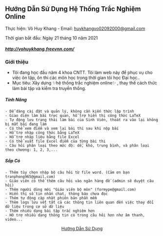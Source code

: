 ## Hướng Dẫn Sử Dụng Hệ Thống Trắc Nghiệm Online

Thực hiện: Võ Huy Khang - Email: huykhangvo02092000@gmail.com

Thời gian bắt đầu: Ngày 21 tháng 10 năm 2021

##### http://vohuykhang.freevnn.com/

### Giới thiệu

- Tôi đang học đầu năm 4 khoa CNTT. Tôi làm web này để phục vụ cho việc ôn tập, ôn thi các môn học trong thời gian tôi học Đại học..
- Mục tiêu: Xây dựng ✨hệ thống trắc nghiệm online✨ , thay thế cách thức làm bài tập và kiểm tra truyền thống.

##### Tính Năng

```
- Dễ dàng cài đặt và quản lý, không cần kiến thức lập trình
- Giao diện làm bài trực quan, hỗ trợ hiển thị công thức LaTeX
- Tự động lưu trạng thái làm bài của Sinh Viên, thoát ra vào lại không bị mất bài đang làm
- Có thể xem điểm và xem lại bài thi sau khi nộp bài
- Hỗ trợ nhập công thức bằng LaTeX
- Hỗ trợ nhập liệu bằng file Excel
- Có thể xuất file Excel điểm của từng bài thi
- Câu hỏi phân loại theo mức độ: dễ, khó, trung bình, và phân loại theo chương: 1, 2, 3,...
```

##### Sắp Có

```
- Thêm tùy chọn nhập bộ câu hỏi từ file word. (Cảm ơn bạn tranphong965@gmail.com)
- Giáo viên có thể thêm câu hỏi vào ngân hàng đề (admin sẽ duyệt câu hỏi)
- Thêm người dùng mới "Giáo viên bộ môn" (formype@gmail.com)
- Hiển thị số tin nhắn chat, thông báo chưa đọc
- Thêm tự động cập nhật phiên bản phần mềm
- Thêm logs lưu vết tất cả các thông tin liên quan đến việc thay đổi dữ liệu trong cơ sở dữ liệu
- Thêm nhiều dạng bài tập trắc nghiệm hơn
- Hỡ trợ nhiều dạng thông tin có trong câu hỏi hơn như âm thanh, video...
```

<p align="center">
<a href="http://vohuykhang.freevnn.com/res/files/HuongDan.pptx"  target="_blank">Hướng Dẫn Sử Dụng</a>
</p>
